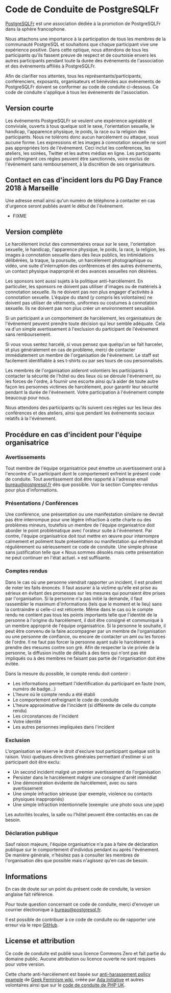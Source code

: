 # Code de Conduite de PostgreSQLFr

[PostgreSQLFr](https://asso.postgresql.fr) est une association dédiée à la
promotion de PostgreSQLFr dans la sphère francophone.

Nous attachons une importance à la participation de tous les membres de la
communauté PostgreSQL et souhaitons que chaque participant vive une expérience
positive. Dans cette optique, nous attendons de tous les participants qu'ils
fassent preuve de respect et de courtoisie envers les autres participants
pendant toute la durée des événements de l'association et des événements
affiliés à PostgreSQLFr.

Afin de clarifier nos attentes, tous les représentants/participants, conférenciers,
exposants, organisateurs et bénévoles aux événements de PostgreSQLFr doivent se
conformer au code de conduite ci-dessous. Ce code de conduite s'applique à tous
les événements de l'association.

## Version courte

Les événements PostgreSQLFr se veulent une expérience agréable et conviviale,
ouverts à tous quelque soit le sexe, l'orientation sexuelle, le handicap,
l'apparence physique, le poids, la race ou la religion des participants. Nous ne
tolérons donc aucun harcèlement ou attaque, sous aucune forme. Les expressions et
les images à connotation sexuelle ne sont pas appropriées lors de l'événement.
Ceci inclut les conférences, les ateliers, les soirées, Twitter et les autres
médias en ligne. Les participants qui enfreignent ces règles peuvent être
sanctionnés, voire exclus de l'événement sans remboursement, à la discrétion de
ses organisateurs.


## Contact en cas d'incident lors du PG Day France 2018 à Marseille

Une adresse email ainsi qu'un numéro de téléphone à contacter en cas d'urgence
seront publiés avant le début de l'événement.

* FIXME

## Version complète

Le harcèlement inclut des commentaires oraux sur le sexe, l'orientation
sexuelle, le handicap, l'apparence physique, le poids, la race, la religion,
les images à connotation sexuelle dans des lieux publics, les intimidations
délibérées, la traque, la poursuite, un harcèlement photographique ou vidéo,
une suite d'interruption des conférences et des autres événements, un contact
physique inapproprié et des avances sexuelles non désirées.

Les sponsors sont aussi sujets à la politique anti-harcèlement. En particulier,
les sponsors ne doivent pas utiliser d'images ou de matériels à connotation
sexuelle. Ils ne doivent pas non plus engager d'activités à connotation sexuelle.
L'équipe du stand (y compris les volontaires) ne doivent pas utiliser de
vêtements, uniformes ou costumes à connotation sexuelle. Ils ne doivent pas non
plus créer un environnement sexualisé.

Si un participant a un comportement de harcèlement, les organisateurs de
l'événement peuvent prendre toute décision qui leur semble adéquate. Cela va
d'un simple avertissement à l'exclusion du participant de l'événement sans
remboursement.

Si vous vous sentez harcelé, si vous pensez que quelqu'un se fait harceler, et
plus généralement en cas de problème, merci de contacter immédiatement un
membre de l'organisation de l'événement. Le staff est facilement identifiable
à ses t-shirts ou par ses tours de cou personnalisés.

Les membres de l'organisation aideront volontiers les participants à contacter
la sécurité de l'hôtel ou des lieux où se déroule l'événement, ou les forces
de l'ordre, à fournir une escorte ainsi qu'à aider de toute autre façon les
personnes victimes de harcèlement, pour garantir leur sécurité pendant la durée
de l'événement. Votre participation à l'événement compte beaucoup pour nous.

Nous attendons des participants qu'ils suivent ces règles sur les lieux des
conférences et des ateliers, ainsi que pendant les événements sociaux relatifs
à la l'événement.

## Procédure en cas d'incident pour l'équipe organisatrice

### Avertissements

Tout membre de l'équipe organisatrice peut émettre un avertissement oral à
l'encontre d'un participant dont le comportement enfreint le présent code de
conduite. Tout avertissement doit être rapporté à l'adresse email
<bureau@postgresql.fr> dès que possible. Voir la section Comptes-rendus pour
plus d'informations.

### Présentations / Conférences

Une conférence, une  présentation ou une manifestation similaire ne devrait pas
être interrompue pour une légère infraction à cette charte ou des problèmes
mineurs, toutefois un membre de l'équipe organisatrice doit aborder le point
problématique avec l'orateur suite à l'événement. Par contre, l'équipe
organisatrice doit tout mettre en œuvre pour interrompre calmement et poliment
toute présentation ou manifestation qui enfreindrait régulièrement ou
sérieusement ce code de conduite. Une simple phrase sans justification telle
que « Nous sommes désolés mais cette présentation ne peut continuer en l'état
actuel. » est suffisante.

### Comptes rendus

Dans le cas où une personne viendrait rapporter un incident, il est prudent de
noter les faits énoncés. Il faut assurer à la victime qu'elle est prise au
sérieux en évitant des promesses sur les mesures qui pourraient être prises par
l'organisation. Si la personne n'a pas initié la demande, il faut rassembler le
maximum d'informations (tels que le moment et le lieu) sans la contraindre si
celle-ci est réticente. Même dans le cas où le compte rendu ne contient pas tous
les points importants telle que l'identité de la personne à l'origine du harcèlement,
il doit être consigné et communiqué à un membre approprié de l'équipe
organisatrice. Si la personne le souhaite, il peut être convenu de la faire
accompagner par un membre de l'organisation ou une personne de confiance, ou
encore de contacter un ami ou les forces de l'ordre. Il ne faut pas forcer la
personne ayant subi le harcèlement à prendre des mesures contre son gré. Afin
de respecter la vie privée de la personne, la diffusion inutile de détails à des
tiers qui n'ont pas été impliqués ou à des membres ne faisant pas partie de
l'organisation doit être évitée.

Dans la mesure du possible, le compte rendu doit contenir :
* Les informations permettant l'identification du participant en faute (nom, numéro de badge…)
* L'heure où le compte rendu a été établi
* Le comportement enfreignant le code de conduite
* L'heure approximative de l'incident (si différente de celle du compte rendu)
* Les circonstances de l'incident
* Votre identité
* Les autres personnes impliquées dans l'incident

### Exclusion

L'organisation se réserve le droit d'exclure tout participant quelque soit la
raison. Voici quelques directives générales permettant d'estimer si un
participant doit être exclu:

* Un second incident malgré un premier avertissement de l'organisation
* Persister dans le harcèlement malgré une consigne d'arrêt immédiat
* Une démonstration évidente de harcèlement, avec ou sans avertissement
* Une simple infraction sérieuse (par exemple, violence ou contacts physiques inappropriés)
* Une simple infraction intentionnelle (exemple: une photo sous une jupe)

Les autorités locales, la salle ou l'hôtel peuvent être contactés en cas de besoin.


### Déclaration publique

Sauf raison majeure, l'équipe organisatrice n'a pas à faire de déclaration
publique sur le comportement d'individus pendant ou après l'événement. De
manière générale, n'hésitez pas à consulter les membres de l'organisation dès
que possible mais n'agissez qu'en cas de besoin.

## Informations

En cas de doute sur un point du présent code de conduite, la version anglaise
fait référence.

Pour toute question concernant ce code de conduite, merci d'envoyer un courrier
électronique à <bureau@postgresql.fr>.

Il est possible de contribuer à ce code de conduite ou de rapporter une erreur
via le repo [GitHub](https://github.com/postgresqlfr/code-of-conduct).

## License et attribution

Ce code de conduite est publié sous licence Commons Zero et fait partie du
domaine public. Aucune attribution ou licence ouverte ne sont requises pour
votre version.

Cette charte anti-harcèlement est basée sur [anti-harassement policy example](http://geekfeminism.wikia.com/wiki/Conference_anti-harassment/Policy)
de [Geek Feminism wiki](http://geekfeminism.wikia.com/wiki/Geek_Feminism_Wiki),
créée par [Ada Initiative](https://adainitiative.org/) et autres volontaires
ainsi que sur le [code de conduite de PHP UK](http://phpconference.co.uk/conduct/).
